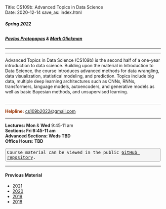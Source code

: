 Title: CS109b: Advanced Topics in Data Science <br>
Date: 2020-12-14
save_as: index.html


<h5>
Spring 2022 <br><br>

<a href="mailto:pavlos@seas.harvard.edu">Pavlos Protopapas</a> & <a href='mailto:glickman@fas.harvard.edu'>Mark Glickman</a></h5>

<hr>

<style>
pre {
  background-color: #F5F5F5;
  display: block;
  font-family: monospace;
  font-size: 14px;
  white-space: pre;
  border-color: #999999;
  border-width: 1px;
  border-style: solid;
  border-radius: 6px;
  margin: 1em 0;
  padding: 5px;
  white-space: pre-wrap;
}

.containerMain {
    display: flex;
    width: 100%;
    height: 300px;
}

.contentA {
    flex: 1;
    flex-direction:column;
 }

.contentB {
    flex: 3;
  }
</style>
<hr>


<p>Advanced Topics in Data Science (CS109b) is the second half of a one-year introduction to data science. Building upon the material in Introduction to Data Science, the course introduces advanced methods for data wrangling, data visualization, statistical modeling, and prediction. Topics include big data, multiple deep learning architectures such as CNNs, RNNs, transformers, language models, autoencoders, and generative models as well as basic Bayesian methods, and unsupervised learning.<br/><br/>

<hr>
<span style="color: #993300;"><strong>Helpline:</strong></span> <a href="mailto:cs109b2022@gmail.com">cs109b2022@gmail.com</a>
<br/>

<hr>


<strong>Lectures: Mon </strong> & <strong>Wed</strong> 9:45‐11 am
<br/>
<strong>Sections: Fri 9:45-11 am </strong>
<br/>
<strong>Advanced Sections: Weds TBD </strong>
<br/>
<strong>Office Hours: TBD </strong>
<br/>


<pre>Course material can be viewed in the public <a href="https://github.com/Harvard-IACS/2022-CS109B/tree/master/content">GitHub repository</a>.</pre>

<hr>
<h4>Previous Material</h4>
<ul>
<li><a href="http://harvard-iacs.github.io/2021-CS109B">2021</a></li>
<li><a href="http://harvard-iacs.github.io/2020-CS109B">2020</a></li>
<li><a href="http://harvard-iacs.github.io/2019-CS109B">2019</a></li>
<li><a href="http://harvard-iacs.github.io/2018-CS109B">2018</a></li>
</ul>
